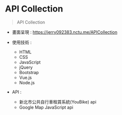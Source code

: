 # API Collection

> API Collection

* 畫面呈現 : https://jerry092383.nctu.me/APICollection

* 使用技術 : 
    - HTML
    - CSS
    - JavaScript
    - jQuery
    - Bootstrap
    - Vue.js
    - Node.js

* API : 
    - 新北市公共自行車租賃系統(YouBike) api
    - Google Map JavaScript api
